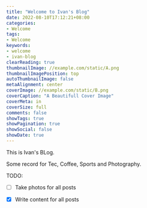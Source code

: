 ```yaml
---
title: "Welcome to Ivan's Blog"
date: 2022-08-10T17:12:21+08:00
categories:
- Welcome
tags:
- Welcome
keywords:
- welcome
- ivan-blog
clearReading: true
thumbnailImage: //example.com/static/A.png
thumbnailImagePosition: top
autoThumbnailImage: false
metaAlignment: center
coverImage: //example.com/static/B.png
coverCaption: "A Beautifull Cover Image"
coverMeta: in
coverSize: full
comments: false
showTags: true
showPagination: true
showSocial: false
showDate: true
---
```


This is Ivan's BLog.
<!--more-->


Some record for Tec, Coffee, Sports and Photography.

TODO:
- [ ] Take photos for all posts
- [x] Write content for all posts

